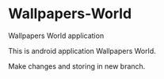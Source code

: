 # Wallpapers-World
Wallpapers World application

This is android application Wallpapers World.

Make changes and storing in new branch.